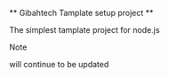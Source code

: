 ** Gibahtech Tamplate setup project **

The simplest tamplate project for node.js

[^1]: use `npx i gibahtech` for install.
[^2]: Select the `project template` you want to install

> [!NOTE]
> will continue to be updated
